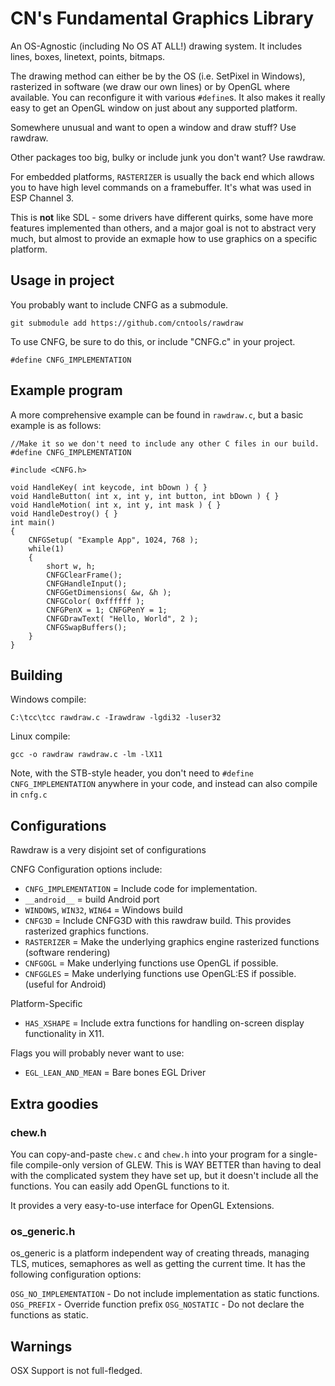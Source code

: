 # CN's Fundamental Graphics Library

An OS-Agnostic (including No OS AT ALL!) drawing system.  It includes lines,
boxes, linetext, points, bitmaps.  

The drawing method can either be by the OS (i.e. SetPixel in Windows),
rasterized in software (we draw our own lines) or by OpenGL where available.
You can reconfigure it with various `#define`s.  It also makes it really easy
to get an OpenGL window on just about any supported platform.

Somewhere unusual and want to open a window and draw stuff?  Use rawdraw.

Other packages too big, bulky or include junk you don't want?  Use rawdraw.

For embedded platforms, `RASTERIZER` is usually the back end which allows you
to have high level commands on a framebuffer.  It's what was used in ESP
Channel 3.

This is **not** like SDL - some drivers have different quirks, some have
more features implemented than others, and a major goal is not to abstract
very much, but almost to provide an exmaple how to use graphics on a specific
platform.


## Usage in project

You probably want to include CNFG as a submodule.

`git submodule add https://github.com/cntools/rawdraw`

To use CNFG, be sure to do this, or include "CNFG.c" in your project.
```
#define CNFG_IMPLEMENTATION
```

## Example program
A more comprehensive example can be found in `rawdraw.c`, but a basic example
is as follows:

```
//Make it so we don't need to include any other C files in our build.
#define CNFG_IMPLEMENTATION

#include <CNFG.h>

void HandleKey( int keycode, int bDown ) { }
void HandleButton( int x, int y, int button, int bDown ) { }
void HandleMotion( int x, int y, int mask ) { }
void HandleDestroy() { }
int main()
{
	CNFGSetup( "Example App", 1024, 768 );
	while(1)
	{
		short w, h;
		CNFGClearFrame();
		CNFGHandleInput();
		CNFGGetDimensions( &w, &h );
		CNFGColor( 0xffffff );
		CNFGPenX = 1; CNFGPenY = 1;
		CNFGDrawText( "Hello, World", 2 );
		CNFGSwapBuffers();
	}
}
```

## Building

Windows compile:
```
C:\tcc\tcc rawdraw.c -Irawdraw -lgdi32 -luser32
```

Linux compile:
```
gcc -o rawdraw rawdraw.c -lm -lX11
```

Note, with the STB-style header, you don't need to
`#define CNFG_IMPLEMENTATION` anywhere in your code, and instead can also
compile in `cnfg.c`

## Configurations
Rawdraw is a very disjoint set of configurations

CNFG Configuration options include:
* `CNFG_IMPLEMENTATION` = Include code for implementation.
* `__android__` = build Android port
* `WINDOWS`, `WIN32`, `WIN64` = Windows build
* `CNFG3D` = Include CNFG3D with this rawdraw build.  This provides rasterized graphics functions.
* `RASTERIZER` = Make the underlying graphics engine rasterized functions (software rendering)
* `CNFGOGL` = Make underlying functions use OpenGL if possible.
* `CNFGGLES` = Make underlying functions use OpenGL:ES if possible. (useful for Android)

Platform-Specific
* `HAS_XSHAPE` = Include extra functions for handling on-screen display functionality in X11.

Flags you will probably never want to use:
* `EGL_LEAN_AND_MEAN` = Bare bones EGL Driver


## Extra goodies

### chew.h

You can copy-and-paste `chew.c` and `chew.h` into your program for a single-file compile-only
version of GLEW.  This is WAY BETTER than having to deal with the complicated system they have
set up, but it doesn't include all the functions.  You can easily add OpenGL functions to it.

It provides a very easy-to-use interface for OpenGL Extensions.

### os_generic.h

os_generic is a platform independent way of creating threads, managing TLS, mutices, 
semaphores as well as getting the current time.  It has the following configuration options:

`OSG_NO_IMPLEMENTATION` - Do not include implementation as static functions.
`OSG_PREFIX` - Override function prefix
`OSG_NOSTATIC` - Do not declare the functions as static.

## Warnings

OSX Support is not full-fledged. 
